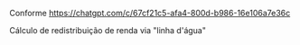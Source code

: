 Conforme https://chatgpt.com/c/67cf21c5-afa4-800d-b986-16e106a7e36c

Cálculo de redistribuição de renda via "linha d'água"
